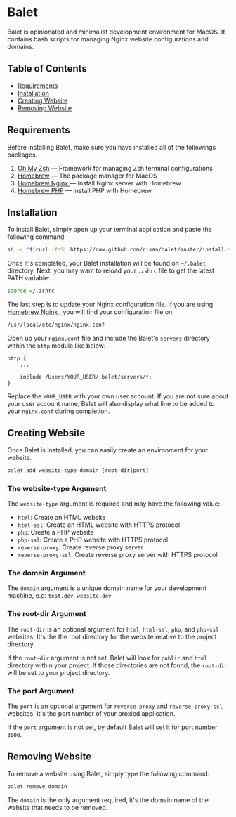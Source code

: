 # Balet

Balet is opinionated and minimalist development environment for MacOS. It contains bash scripts for managing Nginx website configurations and domains.

## Table of Contents

* [Requirements](#requirements)
* [Installation](#installation)
* [ Creating Website](#creating-website)
* [ Removing Website](#removing-website)

## Requirements

Before installing Balet, make sure you have installed all of the followings packages.

1. [Oh My Zsh](http://ohmyz.sh) — Framework for managing Zsh terminal configurations
2. [Homebrew](https://brew.sh) — The package manager for MacOS
3. [Homebrew Nginx ](https://github.com/Homebrew/homebrew-nginx) — Install Nginx server with Homebrew
4. [Homebrew PHP](https://github.com/Homebrew/homebrew-php) — Install PHP with Homebrew

## Installation

To install Balet, simply open up your terminal application and paste the following command:

```bash
sh -c "$(curl -fsSL https://raw.github.com/risan/balet/master/install.sh)"
```

Once it's completed, your Balet installation will be found on `~/.balet` directory. Next, you may want to reload your `.zshrc` file to get the latest PATH variable:

```bash
source ~/.zshrc
```

The last step is to update your Nginx configuration file. If you are using [Homebrew Nginx ](https://github.com/Homebrew/homebrew-nginx), you will find your configuration file on:

```bash
/usr/local/etc/nginx/nginx.conf
```

Open up your `nginx.conf` file and include the Balet's `servers` directory within the `http` module like below:

```nginx
http {
    ...

    include /Users/YOUR_USER/.balet/servers/*;
}
```

Replace the `YOUR_USER` with your own user account. If you are not sure about your user account name, Balet will also display what line to be added to your `nginx.conf` during completion.

## Creating Website

Once Balet is installed, you can easily create an environment for your website.

```bash
balet add website-type domain [root-dir|port]
```

### The website-type Argument

The `website-type` argument is required and may have the following value:

- `html`: Create an HTML website
- `html-ssl`: Create an HTML website with HTTPS protocol
- `php`: Create a PHP website
- `php-ssl`: Create a PHP website with HTTPS protocol
- `reverse-proxy`: Create reverse proxy server
- `reverse-proxy-ssl`: Create reverse proxy server with HTTPS protocol

### The domain Argument

The `domain` argument is a unique domain name for your development machine, e.g: `test.dev`, `website.dev`

### The root-dir Argument

The `root-dir` is an optional argument for `html`, `html-ssl`, `php`, and `php-ssl` websites. It's the the root directory for the website relative to the project directory.

If the `root-dir` argument is not set, Balet will look for `public` and `html` directory within your project. If those directories are not found, the `root-dir` will be set to your project directory.

### The port Argument

The `port` is an optional argument for `reverse-proxy` and `reverse-proxy-ssl` websites. It's the port number of your proxied application.

If the `port` argument is not set, by default Balet will set it for port number `3000`.

## Removing Website

To remove a website using Balet, simply type the following command:

```bash
balet remove domain
```

The `domain` is the only argument required, it's the domain name of the website that needs to be removed.
